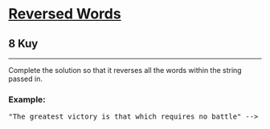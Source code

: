 <h1><a href="https://www.codewars.com/kata/51c8991dee245d7ddf00000e">Reversed Words</a></h1>
<h2>8 Kuy</h2>
<hr>
<p>Complete the solution so that it reverses all the words within the string passed in.</p>
<h3>Example:</h3>
<pre>
"The greatest victory is that which requires no battle" --> "battle no requires which that is victory greatest The"
</pre>
